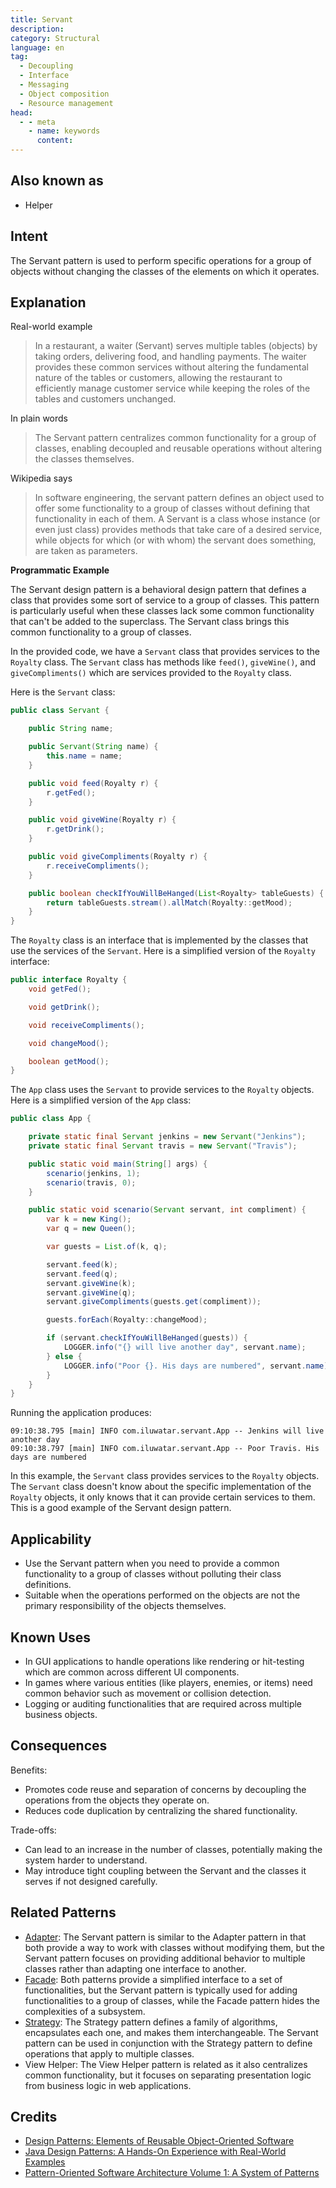 ```yaml
---
title: Servant
description:
category: Structural
language: en
tag:
  - Decoupling
  - Interface
  - Messaging
  - Object composition
  - Resource management
head:
  - - meta
    - name: keywords
      content:
---
```


## Also known as

* Helper

## Intent

The Servant pattern is used to perform specific operations for a group of objects without changing the classes of the elements on which it operates.

## Explanation

Real-world example

> In a restaurant, a waiter (Servant) serves multiple tables (objects) by taking orders, delivering food, and handling payments. The waiter provides these common services without altering the fundamental nature of the tables or customers, allowing the restaurant to efficiently manage customer service while keeping the roles of the tables and customers unchanged.

In plain words

> The Servant pattern centralizes common functionality for a group of classes, enabling decoupled and reusable operations without altering the classes themselves.

Wikipedia says

> In software engineering, the servant pattern defines an object used to offer some functionality to a group of classes without defining that functionality in each of them. A Servant is a class whose instance (or even just class) provides methods that take care of a desired service, while objects for which (or with whom) the servant does something, are taken as parameters.

**Programmatic Example**

The Servant design pattern is a behavioral design pattern that defines a class that provides some sort of service to a group of classes. This pattern is particularly useful when these classes lack some common functionality that can't be added to the superclass. The Servant class brings this common functionality to a group of classes.

In the provided code, we have a `Servant` class that provides services to the `Royalty` class. The `Servant` class has methods like `feed()`, `giveWine()`, and `giveCompliments()` which are services provided to the `Royalty` class.

Here is the `Servant` class:

```java
public class Servant {

    public String name;

    public Servant(String name) {
        this.name = name;
    }

    public void feed(Royalty r) {
        r.getFed();
    }

    public void giveWine(Royalty r) {
        r.getDrink();
    }

    public void giveCompliments(Royalty r) {
        r.receiveCompliments();
    }

    public boolean checkIfYouWillBeHanged(List<Royalty> tableGuests) {
        return tableGuests.stream().allMatch(Royalty::getMood);
    }
}
```

The `Royalty` class is an interface that is implemented by the classes that use the services of the `Servant`. Here is a simplified version of the `Royalty` interface:

```java
public interface Royalty {
    void getFed();

    void getDrink();

    void receiveCompliments();

    void changeMood();

    boolean getMood();
}
```

The `App` class uses the `Servant` to provide services to the `Royalty` objects. Here is a simplified version of the `App` class:

```java
public class App {

    private static final Servant jenkins = new Servant("Jenkins");
    private static final Servant travis = new Servant("Travis");

    public static void main(String[] args) {
        scenario(jenkins, 1);
        scenario(travis, 0);
    }

    public static void scenario(Servant servant, int compliment) {
        var k = new King();
        var q = new Queen();

        var guests = List.of(k, q);

        servant.feed(k);
        servant.feed(q);
        servant.giveWine(k);
        servant.giveWine(q);
        servant.giveCompliments(guests.get(compliment));

        guests.forEach(Royalty::changeMood);

        if (servant.checkIfYouWillBeHanged(guests)) {
            LOGGER.info("{} will live another day", servant.name);
        } else {
            LOGGER.info("Poor {}. His days are numbered", servant.name);
        }
    }
}
```

Running the application produces:

```
09:10:38.795 [main] INFO com.iluwatar.servant.App -- Jenkins will live another day
09:10:38.797 [main] INFO com.iluwatar.servant.App -- Poor Travis. His days are numbered
```

In this example, the `Servant` class provides services to the `Royalty` objects. The `Servant` class doesn't know about the specific implementation of the `Royalty` objects, it only knows that it can provide certain services to them. This is a good example of the Servant design pattern.

## Applicability

* Use the Servant pattern when you need to provide a common functionality to a group of classes without polluting their class definitions.
* Suitable when the operations performed on the objects are not the primary responsibility of the objects themselves.

## Known Uses

* In GUI applications to handle operations like rendering or hit-testing which are common across different UI components.
* In games where various entities (like players, enemies, or items) need common behavior such as movement or collision detection.
* Logging or auditing functionalities that are required across multiple business objects.

## Consequences

Benefits:

* Promotes code reuse and separation of concerns by decoupling the operations from the objects they operate on.
* Reduces code duplication by centralizing the shared functionality.

Trade-offs:

* Can lead to an increase in the number of classes, potentially making the system harder to understand.
* May introduce tight coupling between the Servant and the classes it serves if not designed carefully.

## Related Patterns

* [Adapter](https://java-design-patterns.com/patterns/adapter/): The Servant pattern is similar to the Adapter pattern in that both provide a way to work with classes without modifying them, but the Servant pattern focuses on providing additional behavior to multiple classes rather than adapting one interface to another.
* [Facade](https://java-design-patterns.com/patterns/facade/): Both patterns provide a simplified interface to a set of functionalities, but the Servant pattern is typically used for adding functionalities to a group of classes, while the Facade pattern hides the complexities of a subsystem.
* [Strategy](https://java-design-patterns.com/patterns/strategy/): The Strategy pattern defines a family of algorithms, encapsulates each one, and makes them interchangeable. The Servant pattern can be used in conjunction with the Strategy pattern to define operations that apply to multiple classes.
* View Helper: The View Helper pattern is related as it also centralizes common functionality, but it focuses on separating presentation logic from business logic in web applications.

## Credits

* [Design Patterns: Elements of Reusable Object-Oriented Software](https://amzn.to/3w0pvKI)
* [Java Design Patterns: A Hands-On Experience with Real-World Examples](https://amzn.to/3yhh525)
* [Pattern-Oriented Software Architecture Volume 1: A System of Patterns](https://amzn.to/3xZ1ELU)
